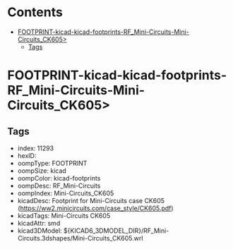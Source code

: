 



Contents
========

* [FOOTPRINT-kicad-kicad-footprints-RF_Mini-Circuits-Mini-Circuits_CK605>](#footprint-kicad-kicad-footprints-rf_mini-circuits-mini-circuits_ck605)
	* [Tags](#tags)

# FOOTPRINT-kicad-kicad-footprints-RF_Mini-Circuits-Mini-Circuits_CK605>

## Tags

- index: 11293
- hexID: 
- oompType: FOOTPRINT
- oompSize: kicad
- oompColor: kicad-footprints
- oompDesc: RF_Mini-Circuits
- oompIndex: Mini-Circuits_CK605
- kicadDesc: Footprint for Mini-Circuits case CK605 (https://ww2.minicircuits.com/case_style/CK605.pdf)
- kicadTags: Mini-Circuits CK605
- kicadAttr: smd
- kicad3DModel: ${KICAD6_3DMODEL_DIR}/RF_Mini-Circuits.3dshapes/Mini-Circuits_CK605.wrl
